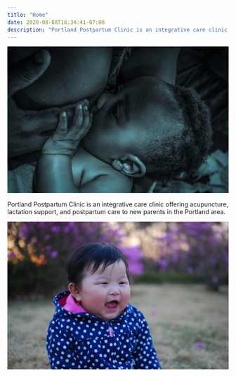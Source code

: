 ```yaml
---
title: "Home"
date: 2020-08-08T16:34:41-07:00
description: "Portland Postpartum Clinic is an integrative care clinic offering acupuncture, lactation support, and postpartum care to new parents in the Portland area."
---
```


![Breastfeeding](images/breastfeeding_baby_breast_infant.jpg)

Portland Postpartum Clinic is an integrative care clinic offering acupuncture,
lactation support, and postpartum care to new parents in the Portland area.

![Happy baby](images/happy_baby.jpg)
